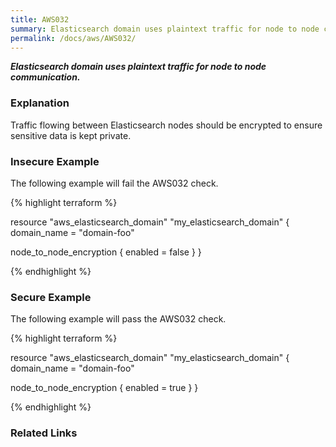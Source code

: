 ```yaml
---
title: AWS032
summary: Elasticsearch domain uses plaintext traffic for node to node communication.
permalink: /docs/aws/AWS032/
---
```


***Elasticsearch domain uses plaintext traffic for node to node communication.***

### Explanation


Traffic flowing between Elasticsearch nodes should be encrypted to ensure sensitive data is kept private.



### Insecure Example

The following example will fail the AWS032 check.

{% highlight terraform %}

resource "aws_elasticsearch_domain" "my_elasticsearch_domain" {
  domain_name = "domain-foo"

  node_to_node_encryption {
    enabled = false
  }
}

{% endhighlight %}



### Secure Example

The following example will pass the AWS032 check.

{% highlight terraform %}

resource "aws_elasticsearch_domain" "my_elasticsearch_domain" {
  domain_name = "domain-foo"

  node_to_node_encryption {
    enabled = true
  }
}

{% endhighlight %}


### Related Links


